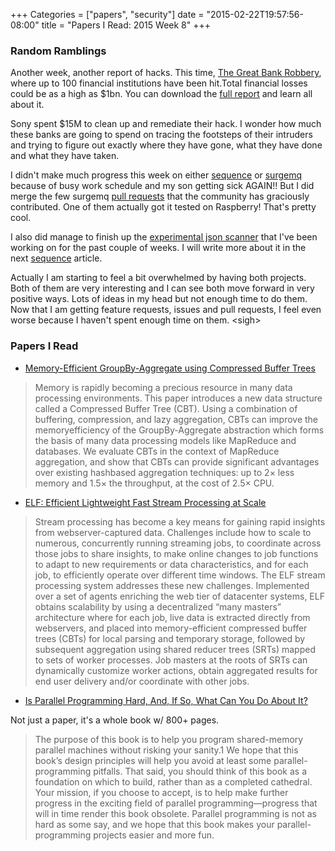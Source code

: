 +++
Categories = ["papers", "security"]
date = "2015-02-22T19:57:56-08:00"
title = "Papers I Read: 2015 Week 8"
+++

### Random Ramblings

Another week, another report of hacks. This time, [The Great Bank Robbery](http://securelist.com/blog/research/68732/the-great-bank-robbery-the-carbanak-apt/), where up to 100 financial institutions have been hit.Total financial losses could be as a high as $1bn. You can download the [full report](http://25zbkz3k00wn2tp5092n6di7b5k.wpengine.netdna-cdn.com/files/2015/02/Carbanak_APT_eng.pdf) and learn all about it.

Sony spent $15M to clean up and remediate their hack. I wonder how much these banks are going to spend on tracing the footsteps of their intruders and trying to figure out exactly where they have gone, what they have done and what they have taken. 

I didn't make much progress this week on either [sequence](https://github.com/strace/sequence) or [surgemq](https://github.com/surgemq/surgemq) because of busy work schedule and my son getting sick AGAIN!! But I did merge the few surgemq [pull requests](https://github.com/surgemq/surgemq/pulls?q=is%3Apr+is%3Aclosed) that the community has graciously contributed. One of them actually got it tested on Raspberry! That's pretty cool.

I also did manage to finish up the [experimental json scanner](https://github.com/strace/sequence/commit/713979f70d6025308e434205973249aa3138e58e) that I've been working on for the past couple of weeks. I will write more about it in the next [sequence](http://strace.io/sequence) article.

Actually I am starting to feel a bit overwhelmed by having both projects. Both of them are very interesting and I can see both move forward in very positive ways. Lots of ideas in my head but not enough time to do them. Now that I am getting feature requests, issues and pull requests, I feel even worse because I haven't spent enough time on them. &lt;sigh&gt;

### Papers I Read

* [Memory-Efficient GroupBy-Aggregate using Compressed Buffer Trees](http://www.pdl.cmu.edu/PDL-FTP/HECStorage/git-cercs-12-08.pdf)

> Memory is rapidly becoming a precious resource in many data processing environments. This paper introduces
a new data structure called a Compressed Buffer Tree (CBT). Using a combination of buffering, compression,
and lazy aggregation, CBTs can improve the memoryefficiency of the GroupBy-Aggregate abstraction which
forms the basis of many data processing models like MapReduce and databases. We evaluate CBTs in the
context of MapReduce aggregation, and show that CBTs can provide significant advantages over existing hashbased
aggregation techniques: up to 2× less memory and 1.5× the throughput, at the cost of 2.5× CPU.

* [ELF: Efficient Lightweight Fast Stream Processing at Scale](https://www.usenix.org/system/files/conference/atc14/atc14-paper-hu.pdf)

> Stream processing has become a key means for gaining rapid insights from webserver-captured data. Challenges
include how to scale to numerous, concurrently running streaming jobs, to coordinate across those jobs to share
insights, to make online changes to job functions to adapt to new requirements or data characteristics, and for each job, to efficiently operate over different time windows. The ELF stream processing system addresses these new challenges. Implemented over a set of agents enriching the web tier of datacenter systems, ELF obtains scalability by using a decentralized “many masters” architecture where for each job, live data is extracted directly from webservers, and placed into memory-efficient compressed buffer trees (CBTs) for local parsing and temporary storage, followed by subsequent aggregation using shared reducer trees (SRTs) mapped to sets of worker processes. Job masters at the roots of SRTs can dynamically customize worker actions, obtain aggregated results for end user delivery and/or coordinate with other jobs.


* [Is Parallel Programming Hard, And, If So, What Can You Do About It?](https://www.kernel.org/pub/linux/kernel/people/paulmck/perfbook/perfbook.html)

Not just a paper, it's a whole book w/ 800+ pages.

>The purpose of this book is to help you program shared-memory parallel machines without risking your sanity.1 We hope that this book’s design principles will help you avoid at least some parallel-programming pitfalls. That said, you should think of this book as a foundation on which to build, rather than as a completed cathedral. Your mission, if you choose to accept, is to help make further progress in the exciting field of parallel programming—progress that will in time render this book obsolete. Parallel programming is not as hard as some say, and we hope that this book makes your parallel-programming projects easier and more fun.